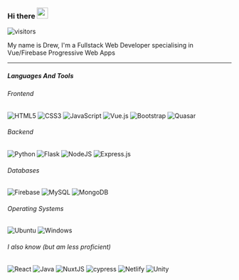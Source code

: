 ### Hi there <img src="https://i.giphy.com/media/hvRJCLFzcasrR4ia7z/giphy.webp" width="25px"> 

![visitors](https://visitor-badge.deta.dev/badge?page_id=Hoppi164.Hoppi164&left_color=forestgreen&right_color=grey)


My name is Drew, I'm a Fullstack Web Developer specialising in Vue/Firebase Progressive Web Apps


<hr>


##### Languages And Tools
###### Frontend
![HTML5](https://img.shields.io/badge/html5-grey.svg?style=for-the-badge&logo=html5&logoColor=ef3700) ![CSS3](https://img.shields.io/badge/css3-grey.svg?style=for-the-badge&logo=css3&logoColor=29A9DF) ![JavaScript](https://img.shields.io/badge/javascript-grey.svg?style=for-the-badge&logo=javascript&logoColor=%23F7DF1E)
![Vue.js](https://img.shields.io/badge/vuejs-grey.svg?style=for-the-badge&logo=vuedotjs&logoColor=%234FC08D) ![Bootstrap](https://img.shields.io/badge/bootstrap-grey.svg?style=for-the-badge&logo=bootstrap&logoColor=7952B3) ![Quasar](https://img.shields.io/badge/quasar-grey.svg?style=for-the-badge&logo=quasar&logoColor=00B4FF)

###### Backend
![Python](https://img.shields.io/badge/python-grey?style=for-the-badge&logo=python&logoColor=ffdd54) ![Flask](https://img.shields.io/badge/flask-grey.svg?style=for-the-badge&logo=flask&logoColor=white)
![NodeJS](https://img.shields.io/badge/node.js-grey?style=for-the-badge&logo=node.js&logoColor=6DA55F&) ![Express.js](https://img.shields.io/badge/express.js-grey.svg?style=for-the-badge&logo=express&logoColor=%2361DAFB)


###### Databases
![Firebase](https://img.shields.io/badge/firebase-grey.svg?style=for-the-badge&logo=firebase) ![MySQL](https://img.shields.io/badge/mysql-grey.svg?style=for-the-badge&logo=mysql&logoColor=F29111) ![MongoDB](https://img.shields.io/badge/MongoDB-grey.svg?style=for-the-badge&logo=mongodb&logoColor=234ea94b)


###### Operating Systems
![Ubuntu](https://img.shields.io/badge/Ubuntu-grey?style=for-the-badge&logo=ubuntu&logoColor=E95420) ![Windows](https://img.shields.io/badge/Windows-grey?style=for-the-badge&logo=windows&logoColor=0078D6)

###### I also know (but am less proficient)
![React](https://img.shields.io/badge/react-grey.svg?style=for-the-badge&logo=react&logoColor=%2361DAFB) ![Java](https://img.shields.io/badge/java-grey.svg?style=for-the-badge&logo=java&logoColor=%23ED8B00) ![NuxtJS](https://img.shields.io/badge/Nuxt-grey?style=for-the-badge&logo=nuxt.js&logoColor=00DC82)
![cypress](https://img.shields.io/badge/-cypress-grey?style=for-the-badge&logo=cypress&logoColor=058a5e) ![Netlify](https://img.shields.io/badge/netlify-grey.svg?style=for-the-badge&logo=netlify&logoColor=#00C7B7) ![Unity](https://img.shields.io/badge/unity-grey.svg?style=for-the-badge&logo=unity&logoColor=white)



<!--
**Hoppi164/Hoppi164** is a ✨ _special_ ✨ repository because its `README.md` (this file) appears on your GitHub profile.

Here are some ideas to get you started:

- 🔭 I’m currently working on ...
- 🌱 I’m currently learning ...
- 👯 I’m looking to collaborate on ...  
- 🤔 I’m looking for help with ...
- 💬 Ask me about ...
- 📫 How to reach me: ...
- 😄 Pronouns: ...
- ⚡ Fun fact: ...
-->
